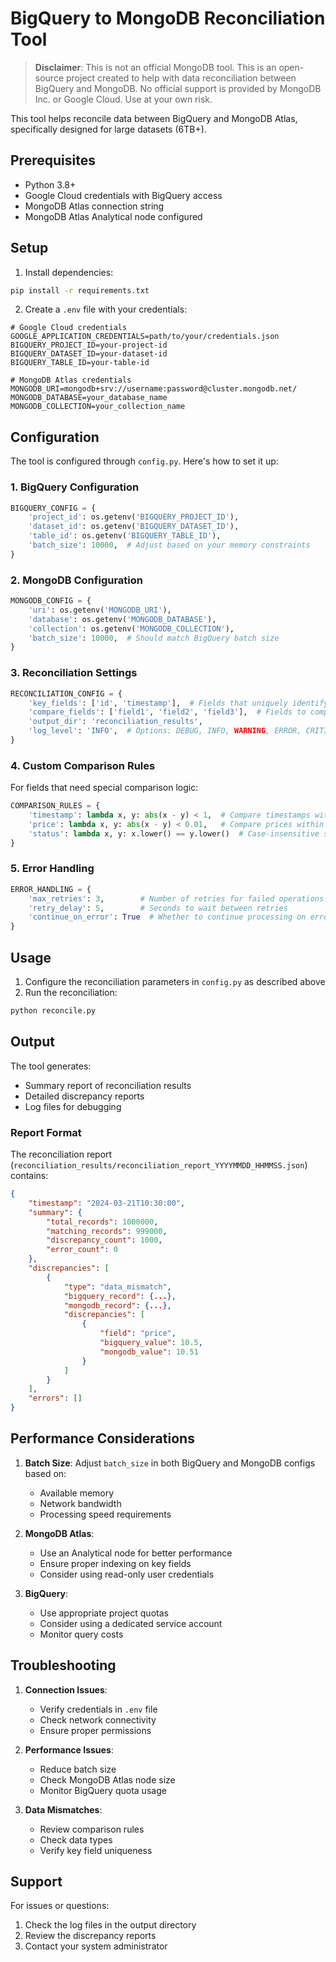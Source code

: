 # BigQuery to MongoDB Reconciliation Tool

> **Disclaimer**: This is not an official MongoDB tool. This is an open-source project created to help with data reconciliation between BigQuery and MongoDB. No official support is provided by MongoDB Inc. or Google Cloud. Use at your own risk.

This tool helps reconcile data between BigQuery and MongoDB Atlas, specifically designed for large datasets (6TB+).

## Prerequisites

- Python 3.8+
- Google Cloud credentials with BigQuery access
- MongoDB Atlas connection string
- MongoDB Atlas Analytical node configured

## Setup

1. Install dependencies:
```bash
pip install -r requirements.txt
```

2. Create a `.env` file with your credentials:
```
# Google Cloud credentials
GOOGLE_APPLICATION_CREDENTIALS=path/to/your/credentials.json
BIGQUERY_PROJECT_ID=your-project-id
BIGQUERY_DATASET_ID=your-dataset-id
BIGQUERY_TABLE_ID=your-table-id

# MongoDB Atlas credentials
MONGODB_URI=mongodb+srv://username:password@cluster.mongodb.net/
MONGODB_DATABASE=your_database_name
MONGODB_COLLECTION=your_collection_name
```

## Configuration

The tool is configured through `config.py`. Here's how to set it up:

### 1. BigQuery Configuration
```python
BIGQUERY_CONFIG = {
    'project_id': os.getenv('BIGQUERY_PROJECT_ID'),
    'dataset_id': os.getenv('BIGQUERY_DATASET_ID'),
    'table_id': os.getenv('BIGQUERY_TABLE_ID'),
    'batch_size': 10000,  # Adjust based on your memory constraints
}
```

### 2. MongoDB Configuration
```python
MONGODB_CONFIG = {
    'uri': os.getenv('MONGODB_URI'),
    'database': os.getenv('MONGODB_DATABASE'),
    'collection': os.getenv('MONGODB_COLLECTION'),
    'batch_size': 10000,  # Should match BigQuery batch size
}
```

### 3. Reconciliation Settings
```python
RECONCILIATION_CONFIG = {
    'key_fields': ['id', 'timestamp'],  # Fields that uniquely identify a record
    'compare_fields': ['field1', 'field2', 'field3'],  # Fields to compare
    'output_dir': 'reconciliation_results',
    'log_level': 'INFO',  # Options: DEBUG, INFO, WARNING, ERROR, CRITICAL
}
```

### 4. Custom Comparison Rules
For fields that need special comparison logic:
```python
COMPARISON_RULES = {
    'timestamp': lambda x, y: abs(x - y) < 1,  # Compare timestamps within 1 second
    'price': lambda x, y: abs(x - y) < 0.01,   # Compare prices within 0.01
    'status': lambda x, y: x.lower() == y.lower()  # Case-insensitive string comparison
}
```

### 5. Error Handling
```python
ERROR_HANDLING = {
    'max_retries': 3,        # Number of retries for failed operations
    'retry_delay': 5,        # Seconds to wait between retries
    'continue_on_error': True  # Whether to continue processing on errors
}
```

## Usage

1. Configure the reconciliation parameters in `config.py` as described above
2. Run the reconciliation:
```bash
python reconcile.py
```

## Output

The tool generates:
- Summary report of reconciliation results
- Detailed discrepancy reports
- Log files for debugging

### Report Format
The reconciliation report (`reconciliation_results/reconciliation_report_YYYYMMDD_HHMMSS.json`) contains:
```json
{
    "timestamp": "2024-03-21T10:30:00",
    "summary": {
        "total_records": 1000000,
        "matching_records": 999000,
        "discrepancy_count": 1000,
        "error_count": 0
    },
    "discrepancies": [
        {
            "type": "data_mismatch",
            "bigquery_record": {...},
            "mongodb_record": {...},
            "discrepancies": [
                {
                    "field": "price",
                    "bigquery_value": 10.5,
                    "mongodb_value": 10.51
                }
            ]
        }
    ],
    "errors": []
}
```

## Performance Considerations

1. **Batch Size**: Adjust `batch_size` in both BigQuery and MongoDB configs based on:
   - Available memory
   - Network bandwidth
   - Processing speed requirements

2. **MongoDB Atlas**: 
   - Use an Analytical node for better performance
   - Ensure proper indexing on key fields
   - Consider using read-only user credentials

3. **BigQuery**:
   - Use appropriate project quotas
   - Consider using a dedicated service account
   - Monitor query costs

## Troubleshooting

1. **Connection Issues**:
   - Verify credentials in `.env` file
   - Check network connectivity
   - Ensure proper permissions

2. **Performance Issues**:
   - Reduce batch size
   - Check MongoDB Atlas node size
   - Monitor BigQuery quota usage

3. **Data Mismatches**:
   - Review comparison rules
   - Check data types
   - Verify key field uniqueness

## Support

For issues or questions:
1. Check the log files in the output directory
2. Review the discrepancy reports
3. Contact your system administrator 